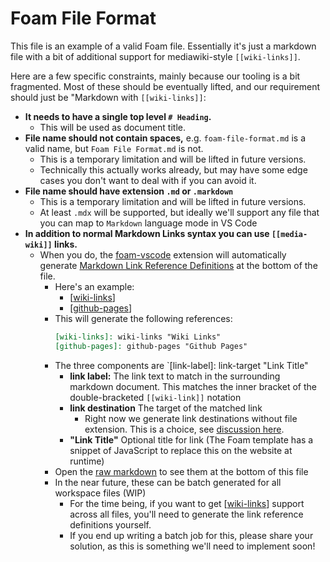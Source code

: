 # Foam File Format

This file is an example of a valid Foam file. Essentially it's just a markdown file with a bit of additional support for mediawiki-style `[[wiki-links]]`.

Here are a few specific constraints, mainly because our tooling is a bit fragmented. Most of these should be eventually lifted, and our requirement should just be "Markdown with `[[wiki-links]]`:

- **It needs to have a single top level `# Heading`.**
  - This will be used as document title.
- **File name should not contain spaces,** e.g. `foam-file-format.md` is a valid name, but `Foam File Format.md` is not.
  - This is a temporary limitation and will be lifted in future versions.
  - Technically this actually works already, but may have some edge cases you don't want to deal with if you can avoid it.
- **File name should have extension `.md` or `.markdown`**
  - This is a temporary limitation and will be lifted in future versions. 
  - At least `.mdx` will be supported, but ideally we'll support any file that you can map to `Markdown` language mode in VS Code
- **In addition to normal Markdown Links syntax you can use `[[media-wiki]]` links.** 
  - When you do, the [foam-vscode](https://github.com/foambubble/foam/tree/master/packages/foam-vscode) extension will automatically generate [Markdown Link Reference Definitions](https://spec.commonmark.org/0.29/#link-reference-definitions) at the bottom of the file.
    - Here's an example: 
      - [[wiki-links]]
      - [[github-pages]]
    - This will generate the following references:
        ```md
        [wiki-links]: wiki-links "Wiki Links" 
        [github-pages]: github-pages "Github Pages"
        ```  
    - The three components are `[link-label]: link-target "Link Title"
      - **link label:** The link text to match in the surrounding markdown document. This matches the inner bracket of the double-bracketed `[[wiki-link]]` notation
      - **link destination** The target of the matched link
        - Right now we generate link destinations without file extension. This is a choice, see [discussion here](https://foambubble.github.io/foam/wiki-links#why-dont-wiki-links-work-on-github).
      - **"Link Title"** Optional title for link (The Foam template has a snippet of JavaScript to replace this on the website at runtime)
    - Open the [raw markdown](https://raw.githubusercontent.com/foambubble/foam/master/foam-file-format.md) to see them at the bottom of this file
    - In the near future, these can be batch generated for all workspace files (WIP)
      - For the time being, if you want to get [[wiki-links]] support across all files, you'll need to generate the link reference definitions yourself.
      - If you end up writing a batch job for this, please share your solution, as this is something we'll need to implement soon!

[//begin]: # "Autogenerated link references for markdown compatibility"
[wiki-links]: wiki-links "Wiki Links"
[github-pages]: github-pages "Github Pages"
[//end]: # "Autogenerated link references"